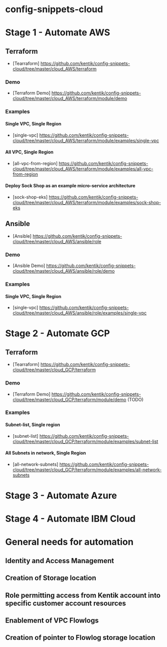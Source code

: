 # config-snippets-cloud

# Stage 1 - Automate AWS
## Terraform
* [Tearraform] https://github.com/kentik/config-snippets-cloud/tree/master/cloud_AWS/terraform
### Demo
* [Terraform Demo] https://github.com/kentik/config-snippets-cloud/tree/master/cloud_AWS/terraform/module/demo
### Examples
#### Single VPC, Single Region
* [single-vpc] https://github.com/kentik/config-snippets-cloud/tree/master/cloud_AWS/terraform/module/examples/single-vpc
#### All VPC, Single Region
* [all-vpc-from-region] https://github.com/kentik/config-snippets-cloud/tree/master/cloud_AWS/terraform/module/examples/all-vpc-from-region 
#### Deploy Sock Shop as an example micro-service architecture
* [sock-shop-eks] https://github.com/kentik/config-snippets-cloud/tree/master/cloud_AWS/terraform/module/examples/sock-shop-eks

## Ansible
* [Ansible] https://github.com/kentik/config-snippets-cloud/tree/master/cloud_AWS/ansible/role
### Demo
* [Ansible Demo] https://github.com/kentik/config-snippets-cloud/tree/master/cloud_AWS/ansible/role/demo
### Examples
#### Single VPC, Single Region
* [single-vpc] https://github.com/kentik/config-snippets-cloud/tree/master/cloud_AWS/ansible/role/examples/single-vpc


# Stage 2 - Automate GCP
## Terraform
* [Tearraform] https://github.com/kentik/config-snippets-cloud/tree/master/cloud_GCP/terraform
### Demo
* [Terraform Demo] https://github.com/kentik/config-snippets-cloud/tree/master/cloud_GCP/terraform/module/demo (TODO)
### Examples
#### Subnet-list, Single region
* [subnet-list] https://github.com/kentik/config-snippets-cloud/tree/master/cloud_GCP/terraform/module/examples/subnet-list
#### All Subnets in network, Single Region
* [all-network-subnets] https://github.com/kentik/config-snippets-cloud/tree/master/cloud_GCP/terraform/module/examples/all-network-subnets

# Stage 3 - Automate Azure

# Stage 4 - Automate IBM Cloud

# General needs for automation
## Identity and Access Management
## Creation of Storage location
## Role permitting access from Kentik account into specific customer account resources
## Enablement of VPC Flowlogs
## Creation of pointer to Flowlog storage location

